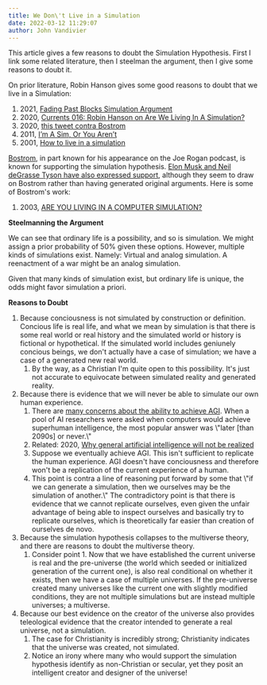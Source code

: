 ```yaml
---
title: We Don\'t Live in a Simulation
date: 2022-03-12 11:29:07
author: John Vandivier
---
```




<!-- wp:paragraph -->
<p>This article gives a few reasons to doubt the Simulation Hypothesis. First I link some related literature, then I steelman the argument, then I give some reasons to doubt it.</p>
<!-- /wp:paragraph -->

<!-- wp:paragraph -->
<p>On prior literature, Robin Hanson gives some good reasons to doubt that we live in a Simulation:</p>
<!-- /wp:paragraph -->

<!-- wp:list {\"ordered\":true} -->
<ol><li>2021, <a href=\"https://www.overcomingbias.com/2021/07/fading-past-blocks-simulation-argument.html\">Fading Past Blocks Simulation Argument</a></li><li>2020, <a href=\"http://jimruttshow.com/currents-robin-hanson-3/\">Currents 016: Robin Hanson on Are We Living In A Simulation?</a></li><li>2020, <a href=\"https://twitter.com/robinhanson/status/1297165630551072768\">this tweet contra Bostrom</a></li><li>2011, <a href=\"https://www.overcomingbias.com/2011/06/im-a-sim-or-you-arent.html\">I’m A Sim, Or You Aren’t</a></li><li>2001, <a href=\"https://philpapers.org/rec/HANHTL\">How to live in a simulation</a></li></ol>
<!-- /wp:list -->

<!-- wp:paragraph -->
<p><a href=\"https://scholar.google.com/citations?user=oQwpz3QAAAAJ&amp;hl=en&amp;oi=sra\">Bostrom</a>, in part known for his appearance on the Joe Rogan podcast, is known for supporting the simulation hypothesis. <a href=\"https://en.wikipedia.org/w/index.php?title=Simulation_hypothesis&amp;oldid=1072872371#Advocates\">Elon Musk and Neil deGrasse Tyson have also expressed support</a>, although they seem to draw on Bostrom rather than having generated original arguments. Here is some of Bostrom's work:</p>
<!-- /wp:paragraph -->

<!-- wp:list {\"ordered\":true} -->
<ol><li>2003, <a href=\"https://www.simulation-argument.com/simulation.html\">ARE YOU LIVING IN A COMPUTER SIMULATION?</a></li></ol>
<!-- /wp:list -->

<!-- wp:paragraph -->
<p><strong>Steelmanning the Argument</strong></p>
<!-- /wp:paragraph -->

<!-- wp:paragraph -->
<p>We can see that ordinary life is a possibility, and so is simulation. We might assign a prior probability of 50% given these options. However, multiple kinds of simulations exist. Namely: Virtual and analog simulation. A reenactment of a war might be an analog simulation.</p>
<!-- /wp:paragraph -->

<!-- wp:paragraph -->
<p>Given that many kinds of simulation exist, but ordinary life is unique, the odds might favor simulation a priori.</p>
<!-- /wp:paragraph -->

<!-- wp:paragraph -->
<p><strong>Reasons to Doubt</strong></p>
<!-- /wp:paragraph -->

<!-- wp:list {\"ordered\":true} -->
<ol><li>Because conciousness is not simulated by construction or definition. Concious life is real life, and what we mean by simulation is that there is some real world or real history and the simulated world or history is fictional or hypothetical. If the simulated world includes geniunely concious beings, we don't actually have a case of simulation; we have a case of a generated new real world.<ol><li>By the way, as a Christian I'm quite open to this possibility. It's just not accurate to equivocate between simulated reality and generated reality.</li></ol></li><li>Because there is evidence that we will never be able to simulate our own human experience.<ol><li>There are <a href=\"https://research.aimultiple.com/artificial-general-intelligence-singularity-timing\">many concerns about the ability to achieve AGI</a>. When a pool of AI researchers were asked when computers would achieve superhuman intelligence, the most popular answer was \"later [than 2090s] or never.\"</li><li>Related: 2020, <a href=\"https://www.nature.com/articles/s41599-020-0494-4\">Why general artificial intelligence will not be realized</a></li><li>Suppose we eventually achieve AGI. This isn't sufficient to replicate the human experience. AGI doesn't have conciousness and therefore won't be a replication of the current experience of a human.</li><li>This point is contra a line of reasoning put forward by some that \"if we can generate a simulation, then we ourselves may be the simulation of another.\" The contradictory point is that there is evidence that we cannot replicate ourselves, even given the unfair advantage of being able to inspect ourselves and basically try to replicate ourselves, which is theoretically far easier than creation of ourselves de novo.</li></ol></li><li>Because the simulation hypothesis collapses to the multiverse theory, and there are reasons to doubt the multiverse theory.<ol><li>Consider point 1. Now that we have established the current universe is real and the pre-universe (the world which seeded or initialized generation of the current one), is also real conditional on whether it exists, then we have a case of multiple universes. If the pre-universe created many universes like the current one with slightly modified conditions, they are not multiple simulations but are instead multiple universes; a multiverse.</li></ol></li><li>Because our best evidence on the creator of the universe also provides teleological evidence that the creator intended to generate a real universe, not a simulation.<ol><li>The case for Christianity is incredibly strong; Christianity indicates that the universe was created, not simulated.</li><li>Notice an irony where many who would support the simulation hypothesis identify as non-Christian or secular, yet they posit an intelligent creator and designer of the universe!</li></ol></li></ol>
<!-- /wp:list -->

<!-- wp:paragraph -->
<p></p>
<!-- /wp:paragraph -->